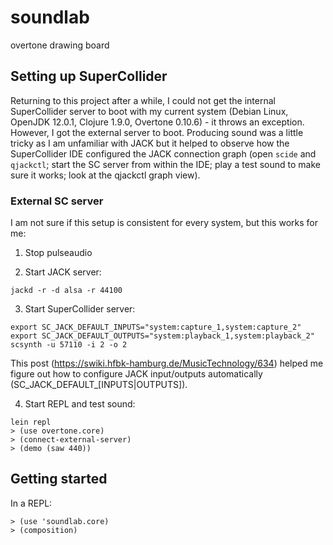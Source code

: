 # soundlab

overtone drawing board

## Setting up SuperCollider

Returning to this project after a while, I could not get the internal
SuperCollider server to boot with my current system (Debian Linux,
OpenJDK 12.0.1, Clojure 1.9.0, Overtone 0.10.6) - it throws an
exception. However, I got the external server to boot. Producing sound
was a little tricky as I am unfamiliar with JACK but it helped to
observe how the SuperCollider IDE configured the JACK connection graph
(open `scide` and `qjackctl`; start the SC server from within the IDE;
play a test sound to make sure it works; look at the qjackctl graph
view).

### External SC server

I am not sure if this setup is consistent for every system, but this
works for me:

1. Stop pulseaudio

2. Start JACK server:
```
jackd -r -d alsa -r 44100
```

3. Start SuperCollider server:
```
export SC_JACK_DEFAULT_INPUTS="system:capture_1,system:capture_2"
export SC_JACK_DEFAULT_OUTPUTS="system:playback_1,system:playback_2"
scsynth -u 57110 -i 2 -o 2
```
This post (https://swiki.hfbk-hamburg.de/MusicTechnology/634) helped
me figure out how to configure JACK input/outputs automatically
(SC_JACK_DEFAULT_[INPUTS|OUTPUTS]).

4. Start REPL and test sound:
```
lein repl
> (use overtone.core)
> (connect-external-server)
> (demo (saw 440))
```

## Getting started
In a REPL:
```
> (use 'soundlab.core)
> (composition)
```